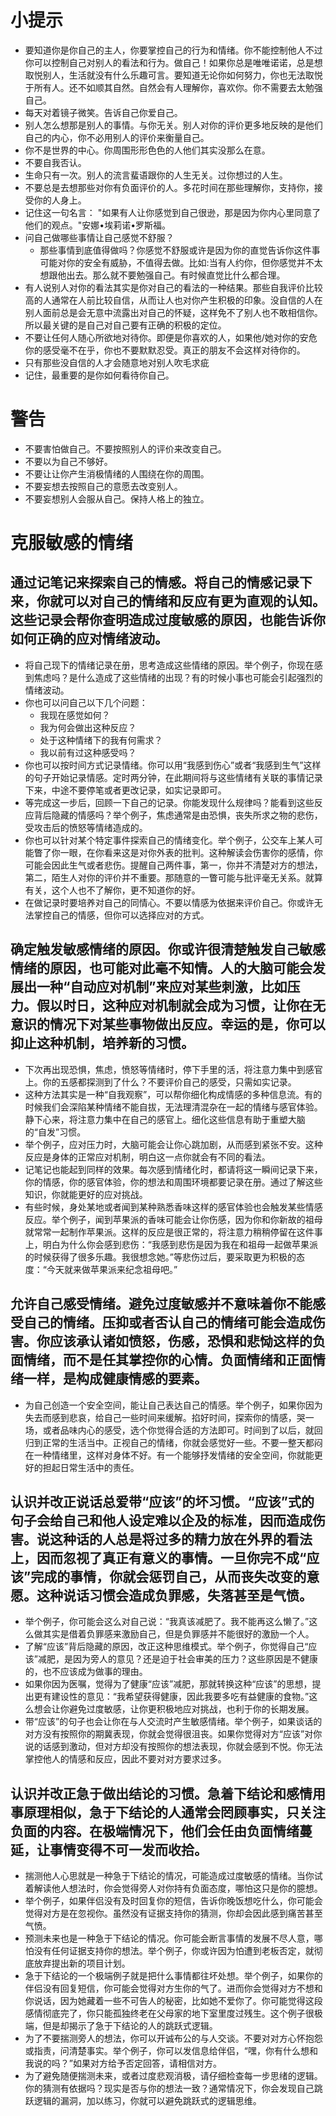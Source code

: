 # 小提示
* 要知道你是你自己的主人，你要掌控自己的行为和情绪。你不能控制他人不过你可以控制自己对别人的看法和行为。做自己！如果你总是唯唯诺诺，总是想取悦别人，生活就没有什么乐趣可言。要知道无论你如何努力，你也无法取悦于所有人。还不如顺其自然。自然会有人理解你，喜欢你。你不需要去太勉强自己。
* 每天对着镜子微笑。告诉自己你爱自己。
* 别人怎么想那是别人的事情。与你无关。别人对你的评价更多地反映的是他们自己的内心，你不必用别人的评价来衡量自己。
* 你不是世界的中心。你周围形形色色的人他们其实没那么在意。
* 不要自我否认。
* 生命只有一次。别人的流言蜚语跟你的人生无关。过你想过的人生。
* 不要总是去想那些对你有负面评价的人。多花时间在那些理解你，支持你，接受你的人身上。
* 记住这一句名言： "如果有人让你感觉到自己很逊，那是因为你内心里同意了他们的观点。"安娜•埃莉诺•罗斯福。
* 问自己做哪些事情让自己感觉不舒服？
    * 那些事情到底值得做吗？你感觉不舒服或许是因为你的直觉告诉你这件事可能对你的安全有威胁，不值得去做。比如:当有人约你，但你感觉并不太想跟他出去。那么就不要勉强自己。有时候直觉比什么都合理。
* 有人说别人对你的看法其实是你对自己的看法的一种结果。那些自我评价比较高的人通常在人前比较自信，从而让人也对你产生积极的印象。没自信的人在别人面前总是会无意中流露出对自己的怀疑，这样免不了别人也不敢相信你。所以最关键的是自己对自己要有正确的积极的定位。
* 不要让任何人随心所欲地对待你。即便是你喜欢的人，如果他/她对你的安危你的感受毫不在乎，你也不要默默忍受。真正的朋友不会这样对待你的。
* 只有那些没自信的人才会随意地对别人吹毛求疵
* 记住，最重要的是你如何看待你自己。
# 警告
* 不要害怕做自己。不要按照别人的评价来改变自己。
* 不要以为自己不够好。
* 不要让让你产生消极情绪的人围绕在你的周围。
* 不要妄想去按照自己的意愿去改变别人。
* 不要妄想别人会服从自己。保持人格上的独立。

# 克服敏感的情绪
## 通过记笔记来探索自己的情感。将自己的情感记录下来，你就可以对自己的情绪和反应有更为直观的认知。这些记录会帮你查明造成过度敏感的原因，也能告诉你如何正确的应对情绪波动。
  * 将自己现下的情绪记录在册，思考造成这些情绪的原因。举个例子，你现在感到焦虑吗？是什么造成了这些情绪的出现？有的时候小事也可能会引起强烈的情绪波动。
  * 你也可以问自己以下几个问题：
    * 我现在感觉如何？
    * 我为何会做出这种反应？
    * 处于这种情绪下的我有何需求？
    * 我以前有过这种感受吗？
  * 你也可以按时间方式记录情绪。你可以用“我感到伤心”或者“我感到生气”这样的句子开始记录情感。定时两分钟，在此期间将与这些情绪有关联的事情记录下来，中途不要停笔或者更改记录，如实记录即可。
  * 等完成这一步后，回顾一下自己的记录。你能发现什么规律吗？能看到这些反应背后隐藏的情感吗？举个例子，焦虑通常是由恐惧，丧失所求之物的悲伤，受攻击后的愤怒等情绪造成的。
  * 你也可以针对某个特定事件探索自己的情绪变化。举个例子，公交车上某人可能瞥了你一眼，在你看来这是对你外表的批判。这种解读会伤害你的感情，你可能会因此生气或者悲伤。提醒自己两件事，第一，你并不清楚对方的想法，第二，陌生人对你的评价并不重要。那随意的一瞥可能与批评毫无关系。就算有关，这个人也不了解你，更不知道你的好。
  * 在做记录时要培养对自己的同情心。不要以情感为依据来评价自己。你或许无法掌控自己的情感，但你可以选择应对的方式。
## 确定触发敏感情绪的原因。你或许很清楚触发自己敏感情绪的原因，也可能对此毫不知情。人的大脑可能会发展出一种“自动应对机制”来应对某些刺激，比如压力。假以时日，这种应对机制就会成为习惯，让你在无意识的情况下对某些事物做出反应。幸运的是，你可以抑止这种机制，培养新的习惯。
  * 下次再出现恐惧，焦虑，愤怒等情绪时，停下手里的活，将注意力集中到感官上。你的五感都探测到了什么？不要评价自己的感受，只需如实记录。
  * 这种方法其实是一种“自我观察”，可以帮你细化构成情感的多种信息流。有的时候我们会深陷某种情绪不能自拔，无法理清混杂在一起的情绪与感官体验。静下心来，将注意力集中在自己的感官上。细化这些信息有助于重塑大脑的“自发”习惯。
  * 举个例子，应对压力时，大脑可能会让你心跳加剧，从而感到紧张不安。这种反应是身体的正常应对机制，明白这一点你就会有不同的看法。
  * 记笔记也能起到同样的效果。每次感到情绪化时，都请将这一瞬间记录下来，你的情感，你的感官体验，你的想法和周围环境都要记录在册。通过了解这些知识，你就能更好的应对挑战。
  * 有些时候，身处某地或者闻到某种熟悉香味这样的感官体验也会触发某些情感反应。举个例子，闻到苹果派的香味可能会让你伤感，因为你和你新故的祖母就常常一起制作苹果派。这样的反应是很正常的，将注意力稍稍停留在这件事上，明白为什么你会感到悲伤：“我感到悲伤是因为我在和祖母一起做苹果派的时候获得了很多乐趣。我很想念她。”等悲伤过后，要采取更为积极的态度：“今天就来做苹果派来纪念祖母吧。”


## 允许自己感受情绪。避免过度敏感并不意味着你不能感受自己的情绪。压抑或者否认自己的情绪可能会造成伤害。你应该承认诸如愤怒，伤感，恐惧和悲恸这样的负面情绪，而不是任其掌控你的心情。负面情绪和正面情绪一样，是构成健康情感的要素。
  * 为自己创造一个安全空间，能让自己表达自己的情感。举个例子，如果你因为失去而感到悲哀，给自己一些时间来缓解。掐好时间，探索你的情感，哭一场，或者品味内心的感受，选个你觉得合适的方法即可。时间到了以后，就回归到正常的生活当中。正视自己的情绪，你就会感觉好一些。不要一整天都闷在一种情绪里，这样对身体不好。有一个能够抒发情绪的安全空间，你就能更好的担起日常生活中的责任。

## 认识并改正说话总爱带“应该”的坏习惯。“应该”式的句子会给自己和他人设定难以企及的标准，因而造成伤害。说这种话的人总是将过多的精力放在外界的看法上，因而忽视了真正有意义的事情。一旦你完不成“应该”完成的事情，你就会惩罚自己，从而丧失改变的意愿。这种说话习惯会造成负罪感，失落甚至是气愤。
* 举个例子，你可能会这么对自己说：“我真该减肥了。我不能再这么懒了。”这么做其实是借着负罪感来激励自己，但是负罪感并不能很好的激励一个人。
* 了解“应该”背后隐藏的原因，改正这种思维模式。举个例子，你觉得自己“应该”减肥，是因为旁人的意见？还是迫于社会审美的压力？这些原因是不健康的，也不应该成为做事的理由。
* 如果你因为医嘱，觉得为了健康“应该”减肥，那就转换这种“应该”的思想，提出更有建设性的意见：“我希望获得健康，因此我要多吃有益健康的食物。”这么想会让你避免过度敏感，让你更积极地应对挑战，也利于你的长期发展。
* 带“应该”的句子也会让你在与人交流时产生敏感情绪。举个例子，如果谈话的对方没有按照你的期冀表现，你就会觉得很沮丧。如果你觉得对方“应该”对你说的话感到激动，但对方却没有按照你的想法表现，你就会感到不悦。你无法掌控他人的情感和反应，因此不要对对方要求过多。

## 认识并改正急于做出结论的习惯。急着下结论和感情用事原理相似，急于下结论的人通常会罔顾事实，只关注负面的内容。在极端情况下，他们会任由负面情绪蔓延，让事情变得不可一发而收拾。
* 揣测他人心思就是一种急于下结论的情况，可能造成过度敏感的情绪。当你试着解读他人想法时，你会觉得旁人对你持有负面态度，哪怕这只是你的臆想。
* 举个例子，如果伴侣没有及时回复你的短信，告诉你晚饭想吃什么，你可能会觉得对方是在忽视你。虽然没有证据支持你的猜测，你却会因此感到痛苦甚至气愤。
* 预测未来也是一种急于下结论的情况。你可能会断言事情的发展不尽人意，哪怕没有任何证据支持你的想法。举个例子，你或许因为怕遭到老板否定，就彻底放弃提出新的项目计划。
* 急于下结论的一个极端例子就是把什么事情都往坏处想。举个例子，如果你的伴侣没有回复短信，你可能会觉得对方生你的气了。进而你会觉得对方不想和你说话，因为她藏着一些不可告人的秘密，比如她不爱你了。你可能觉得这段感情彻底完了，你只能孤独终老在父母家的地下室里度过残生。这个例子很极端，但是却揭示了急于下结论的人的跳跃式逻辑。
* 为了不要揣测旁人的想法，你可以开诚布公的与人交谈。不要对对方心怀抱怨或指责，问清楚事实。举个例子，你可以发信息给伴侣，“嘿，你有什么想和我说的吗？”如果对方给予否定回答，请相信对方。
* 为了避免随便揣测未来，或者过度悲观消极，请仔细检查每一步思绪的逻辑。你的猜测有依据吗？现实是否与你的想法一致？通常情况下，你会发现自己跳跃逻辑的漏洞，加以练习，你就可以避免跳跃式的逻辑思维。

